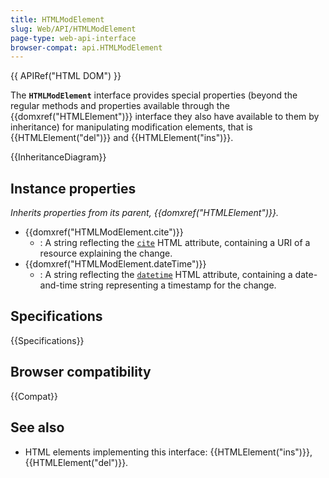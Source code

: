 ```yaml
---
title: HTMLModElement
slug: Web/API/HTMLModElement
page-type: web-api-interface
browser-compat: api.HTMLModElement
---
```


{{ APIRef("HTML DOM") }}

The **`HTMLModElement`** interface provides special properties (beyond the regular methods and properties available through the {{domxref("HTMLElement")}} interface they also have available to them by inheritance) for manipulating modification elements, that is {{HTMLElement("del")}} and {{HTMLElement("ins")}}.

{{InheritanceDiagram}}

## Instance properties

_Inherits properties from its parent, {{domxref("HTMLElement")}}._

- {{domxref("HTMLModElement.cite")}}
  - : A string reflecting the [`cite`](/en-US/docs/Web/HTML/Element/del#cite) HTML attribute, containing a URI of a resource explaining the change.
- {{domxref("HTMLModElement.dateTime")}}
  - : A string reflecting the [`datetime`](/en-US/docs/Web/HTML/Element/del#datetime) HTML attribute, containing a date-and-time string representing a timestamp for the change.

## Specifications

{{Specifications}}

## Browser compatibility

{{Compat}}

## See also

- HTML elements implementing this interface: {{HTMLElement("ins")}}, {{HTMLElement("del")}}.
